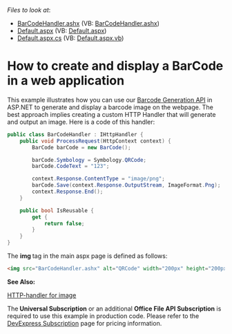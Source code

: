 <!-- default file list -->
*Files to look at*:

* [BarCodeHandler.ashx](./CS/WebSite/BarCodeHandler.ashx) (VB: [BarCodeHandler.ashx](./VB/WebSite/BarCodeHandler.ashx))
* [Default.aspx](./CS/WebSite/Default.aspx) (VB: [Default.aspx](./VB/WebSite/Default.aspx))
* [Default.aspx.cs](./CS/WebSite/Default.aspx.cs) (VB: [Default.aspx.vb](./VB/WebSite/Default.aspx.vb))
<!-- default file list end -->
# How to create and display a BarCode in a web application


<p>This example illustrates how you can use our <a href="https://documentation.devexpress.com/OfficeFileAPI/15094/Barcode-Generation-API">Barcode Generation API</a> in ASP.NET to generate and display a barcode image on the webpage. The best approach implies creating a custom HTTP Handler that will generate and output an image. Here is a code of this handler:</p>

```cs
public class BarCodeHandler : IHttpHandler {
    public void ProcessRequest(HttpContext context) {
        BarCode barCode = new BarCode();

        barCode.Symbology = Symbology.QRCode;
        barCode.CodeText = "123";

        context.Response.ContentType = "image/png";
        barCode.Save(context.Response.OutputStream, ImageFormat.Png);
        context.Response.End();
    }

    public bool IsReusable {
        get {
            return false;
        }
    }
}
```

<p>The <strong>im</strong><strong>g </strong>tag in the main aspx page is defined as follows:</p>

```aspx
<img src="BarCodeHandler.ashx" alt="QRCode" width="200px" height="200px" />
```

<p><strong>See Also:</strong></p>
<p><a href="http://www.codeproject.com/Tips/577385/HTTP-handler-for-image">HTTP-handler for image</a></p>
<p>The<strong> Universal Subscription</strong> or an additional <strong>Office File API Subscription</strong> is required to use this example in production code. Please refer to the <a href="https://www.devexpress.com/Buy/NET/">DevExpress Subscription</a> page for pricing information.</p>
